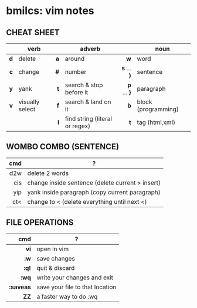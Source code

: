 # bmilcs: vim notes

## CHEAT SHEET

||verb||adverb||noun|
--:|--|--:|--|--:|--|
**d** |delete|**a** | around|**w** | word
**c** |change|**#** | number|**s** ... **)**  | sentence
**y** |yank|**t** |  search & stop before it|**p** ... **}** | paragraph
**v** |visually select|**f** |  search & land on it|**b** | block (programming)
 | | | **l**  | find string (literal or regex)|**t** | tag (html,xml) 

## WOMBO COMBO (SENTENCE)
 cmd|?
--:|--
d2w|	delete 2 words
cis|	change inside sentence (delete current > insert)
yip|	yank inside paragraph (copy current paragraph)
ct<|	change to < (delete everything until next <)

## FILE OPERATIONS
cmd | ?
--:|--
**vi** | open in vim
**:w**  | save changes
**:q!** | quit & discard
**:wq**| write your changes and exit 
**:saveas**| save your file to that location
**ZZ**| a faster way to do :wq 
